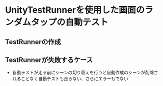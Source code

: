 # UnityTestRunnerを使用した画面のランダムタップの自動テスト

## TestRunnerの作成


## TestRunnerが失敗するケース
- 自動テストが走る前にシーンの切り替えを行うと自動作成のシーンが削除されることなく自動テストも走らない、さらにエラーもでない